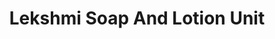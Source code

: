 ---
title: "Lekshmi Soap And Lotion Unit"
url: /kollam/lekshmi-soap-and-lotion-unit/
shop: Allgemein
---